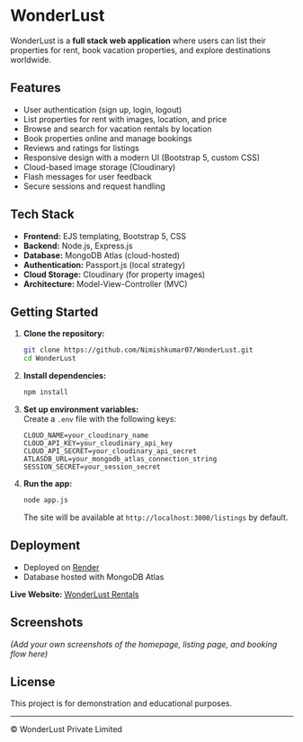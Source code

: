 # WonderLust

WonderLust is a **full stack web application** where users can list their properties for rent, book vacation properties, and explore destinations worldwide.

## Features

- User authentication (sign up, login, logout)
- List properties for rent with images, location, and price
- Browse and search for vacation rentals by location
- Book properties online and manage bookings
- Reviews and ratings for listings
- Responsive design with a modern UI (Bootstrap 5, custom CSS)
- Cloud-based image storage (Cloudinary)
- Flash messages for user feedback
- Secure sessions and request handling

## Tech Stack

- **Frontend:** EJS templating, Bootstrap 5, CSS
- **Backend:** Node.js, Express.js
- **Database:** MongoDB Atlas (cloud-hosted)
- **Authentication:** Passport.js (local strategy)
- **Cloud Storage:** Cloudinary (for property images)
- **Architecture:** Model-View-Controller (MVC)

## Getting Started

1. **Clone the repository:**
   ```bash
   git clone https://github.com/Nimishkumar07/WonderLust.git
   cd WonderLust
   ```

2. **Install dependencies:**
   ```bash
   npm install
   ```

3. **Set up environment variables:**  
   Create a `.env` file with the following keys:
   ```
   CLOUD_NAME=your_cloudinary_name
   CLOUD_API_KEY=your_cloudinary_api_key
   CLOUD_API_SECRET=your_cloudinary_api_secret
   ATLASDB_URL=your_mongodb_atlas_connection_string
   SESSION_SECRET=your_session_secret
   ```

4. **Run the app:**
   ```bash
   node app.js
   ```
   The site will be available at `http://localhost:3000/listings` by default.

## Deployment

- Deployed on [Render](https://render.com/)
- Database hosted with MongoDB Atlas

**Live Website:** [WonderLust Rentals](https://wonderlust-q5tl.onrender.com/listings)

## Screenshots

*(Add your own screenshots of the homepage, listing page, and booking flow here)*

## License

This project is for demonstration and educational purposes.

---

© WonderLust Private Limited
